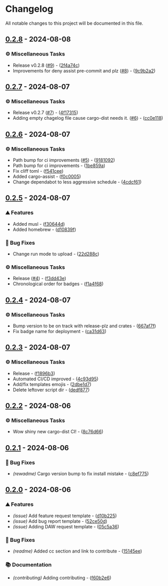 # Changelog

All notable changes to this project will be documented in this file.

## [0.2.8](https://github.com///compare/v0.2.7..v0.2.8) - 2024-08-08

### ⚙️ Miscellaneous Tasks

- Release v0.2.8 ([#9](https://github.com/gacallea/freesound-credits/issues/9)) - ([2f4a74c](https://github.com///commit/2f4a74cc6b5ed7b19691b53b3dcb262353e008e6))
- Improvements for deny assist pre-commit and plz ([#8](https://github.com/gacallea/freesound-credits/issues/8)) - ([9c9b2a2](https://github.com///commit/9c9b2a212846aef18559dfda00550d9d901c2297))

## [0.2.7](https://github.com///compare/v0.2.6..v0.2.7) - 2024-08-07

### ⚙️ Miscellaneous Tasks

- Release v0.2.7 ([#7](https://github.com/gacallea/freesound-credits/issues/7)) - ([4f17315](https://github.com///commit/4f1731527441bbede6a8fb91fe79b0e5070087c1))
- Adding empty chagelog file cause cargo-dist needs it. ([#6](https://github.com/gacallea/freesound-credits/issues/6)) - ([cc0e118](https://github.com///commit/cc0e118c1ffcf57af6d01456d6cfced3bbfbe83f))

## [0.2.6](https://github.com///compare/v0.2.5..v0.2.6) - 2024-08-07

### ⚙️ Miscellaneous Tasks

- Path bump for ci improvements ([#5](https://github.com/gacallea/freesound-credits/issues/5)) - ([9181092](https://github.com///commit/9181092e24499ea91b23def027cbff0e5fc54a77))
- Path bump for ci improvements - ([1be859a](https://github.com///commit/1be859a751359d4114fda6002cf33409d2597448))
- Fix cliff toml - ([f541cee](https://github.com///commit/f541cee669415cbfab3db0c198ec83148fb92690))
- Added cargo-assist - ([f0c0005](https://github.com///commit/f0c0005f42ae8d853c0ba2be72b1cee787ac9e0f))
- Change dependabot to less aggressive schedule - ([4cdcf61](https://github.com///commit/4cdcf612e6a11f66f5ec29981f92aa7027f387cb))

## [0.2.5](https://github.com///compare/v0.2.4..v0.2.5) - 2024-08-07

### ⛰️  Features

- Added musl - ([f30644d](https://github.com///commit/f30644d070dd8b9472905b8da1c1b4d10283bb7c))
- Added homebrew - ([d10839f](https://github.com///commit/d10839fe941eff7348926c2ac962b1da4f406410))

### 🐛 Bug Fixes

- Change run mode to upload - ([22d288c](https://github.com///commit/22d288c0fc6c4d74a8a83ef09f0b72b3642d2be7))

### ⚙️ Miscellaneous Tasks

- Release ([#4](https://github.com/gacallea/freesound-credits/issues/4)) - ([f3dd43e](https://github.com///commit/f3dd43ec5a057f6eafe2fff01d8fc0f6e5f346f3))
- Chronological order for badges - ([f1a4f68](https://github.com///commit/f1a4f68a2939cb6da3d581640f4739c88f559095))

## [0.2.4](https://github.com///compare/v0.2.3..v0.2.4) - 2024-08-07

### ⚙️ Miscellaneous Tasks

- Bump version to be on track with release-plz and crates - ([667af7f](https://github.com///commit/667af7f8979586f19653e6f69f142a9e0f174b33))
- Fix badge name for deployment - ([ca31d63](https://github.com///commit/ca31d6337ac6812f16661c0bbd64e87b244d717b))

## [0.2.3](https://github.com///compare/v0.2.2..v0.2.3) - 2024-08-07

### ⚙️ Miscellaneous Tasks

- Release - ([f1896b3](https://github.com///commit/f1896b3e55b7f04a06f41c65af9f6e5c232f9956))
- Automated CI/CD improved - ([4c93d95](https://github.com///commit/4c93d9528189655a75d18b72d9192cbc67526a45))
- Add/fix templates emojis - ([2dbe1d7](https://github.com///commit/2dbe1d746a34399b8d405568ea7391c781ed344c))
- Delete leftover script dir - ([dedf877](https://github.com///commit/dedf8777f5f8a5209bd8b7ccb5c4b0a59d126304))

## [0.2.2](https://github.com///compare/v0.2.1..v0.2.2) - 2024-08-06

### ⚙️ Miscellaneous Tasks

- Wow shiny new cargo-dist CI! - ([8c76d66](https://github.com///commit/8c76d6682c05a8bd5200abb6d71d68941b19ec99))

## [0.2.1](https://github.com///compare/v0.2.0..v0.2.1) - 2024-08-06

### 🐛 Bug Fixes

- *(rewadme)* Cargo version bump to fix install mistake - ([c8ef775](https://github.com///commit/c8ef775ea3527920b2df8c9a78eb37421e76c421))

## [0.2.0](https://github.com///compare/v0.1.2..v0.2.0) - 2024-08-06

### ⛰️  Features

- *(issue)* Add feature request template - ([d10b225](https://github.com///commit/d10b225da2e5d2e287cf546c34e0b1cb7ad7d555))
- *(issue)* Add bug report template - ([52ce50d](https://github.com///commit/52ce50d795dd765805a7b8683901b2b6f3ab89f7))
- *(issue)* Adding DAW request template - ([05c5a36](https://github.com///commit/05c5a36eec0cfb98146e04d367679b57ae9c7910))

### 🐛 Bug Fixes

- *(readme)* Added cc section and link to contribute - ([15145ee](https://github.com///commit/15145ee337c1d63e70a28add8caa7fbbb1ecac29))

### 📚 Documentation

- *(contributing)* Adding contributing - ([f60b2e6](https://github.com///commit/f60b2e64844de98f61eea81a4967a4a06846baba))

<!-- generated by git-cliff -->
